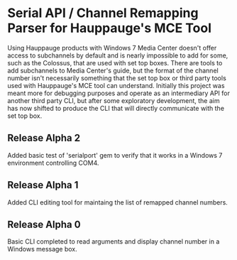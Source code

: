 # Serial API / Channel Remapping Parser for Hauppauge's MCE Tool
Using Hauppauge products with Windows 7 Media Center doesn't offer access to subchannels by default and is nearly impossible to add for some, such as the Colossus, that are used with set top boxes.  There are tools to add subchannels to Media Center's guide, but the format of the channel number isn't necessarily something that the set top box or third party tools used with Hauppauge's MCE tool can understand.  Initially this project was meant more for debugging purposes and operate as an intermediary API for another third party CLI, but after some exploratory development, the aim has now shifted to produce the CLI that will directly communicate with the set top box.

## Release Alpha 2
Added basic test of 'serialport' gem to verify that it works in a Windows 7 environment controlling COM4.

## Release Alpha 1
Added CLI editing tool for maintaing the list of remapped channel numbers.

## Release Alpha 0
Basic CLI completed to read arguments and display channel number in a Windows message box.
